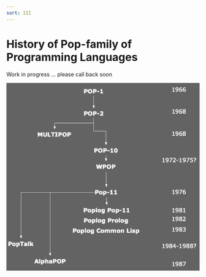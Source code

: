 ```yaml
---
sort: III
---
```

# History of Pop-family of Programming Languages

Work in progress ... please call back soon

<div align="center"><img src="FamilyTree.png" alt="A tree showing the lineage of Pop-11 starting from Pop-1"/></div>
